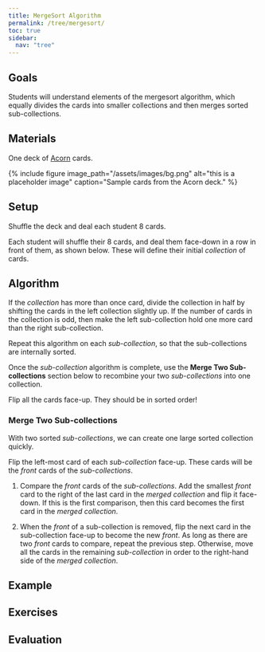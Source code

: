 ```yaml
---
title: MergeSort Algorithm
permalink: /tree/mergesort/
toc: true
sidebar:
  nav: "tree"
---
```


## Goals

Students will understand elements of the mergesort algorithm, which equally divides the cards
into smaller collections and then merges sorted sub-collections.

## Materials

One deck of [Acorn]({{site.baseurl}}/tree) cards.

{% include figure image_path="/assets/images/bg.png" alt="this is a placeholder image" caption="Sample cards from the Acorn deck." %}

## Setup

Shuffle the deck and deal each student 8 cards.

Each student will shuffle their 8 cards, and deal them face-down
in a row in front of them,
as shown below. These will define their initial *collection* of cards.

## Algorithm

If the *collection* has more than once card, divide the
collection in half by shifting the cards in the left collection slightly up.
If the number of cards in the collection is odd, then make the
left sub-collection hold one more card than the right sub-collection.

Repeat this algorithm on each *sub-collection*, so that the sub-collections
are internally sorted.

Once the *sub-collection* algorithm is complete,
use the **Merge Two Sub-collections** section below to recombine your
two *sub-collections* into one collection.

Flip all the cards face-up. They should be in sorted order!

### Merge Two Sub-collections

With two sorted *sub-collections*, we can create one large sorted collection quickly.

Flip the left-most card of each *sub-collection* face-up. These cards will be the
*front* cards of the *sub-collections*.

1. Compare the *front* cards of the *sub-collections*. Add the smallest *front*
card to the right of the last card in the *merged collection* and flip it face-down.
If this is the first comparison, then this card becomes the first card in the *merged collection*.

2. When the *front* of a sub-collection is removed, flip the next card in the
sub-collection face-up to become the new *front*. As long as there are two
*front* cards to compare, repeat the previous step. Otherwise, move all the
cards in the remaining *sub-collection* in order to the right-hand side of the
*merged collection*.

## Example

## Exercises

## Evaluation
